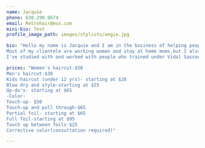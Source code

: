 ```yaml
---
name: Jacquie
phone: 630.290.8674
email: Retrohair@msn.com
mini-bio: Test
profile_image_path: images/stylists/angie.jpg

bio: "Hello my name is Jacquie and I am in the business of helping people feel good about themselves. I have over 25 years of experience in coloring,cutting,straightening and perming peoples hair. 
Most of my clientele are working women and stay at home moms,but I also cut and style men and children's hair.
I've studied with and worked with people who trained under Vidal Sassoon. I'm continually working to stay current in my craft in order to bring you the must up to date and flattering looks."

prices: "Women's haircut-$50
Men's haircut-$30
Kids haircut (under 12 yrs)- starting at $20
Blow dry and style-starting at $25
Up-do's- starting at $65
-Color-
Touch-up- $50
Touch-up and pull through-$65
Partial foil- starting at $65
Full foil-starting at $95
Touch up between foils-$25
Corrective color(consultation required)"

---
```



